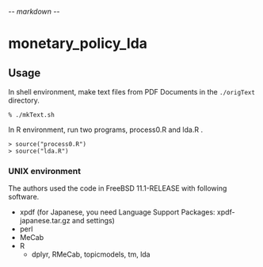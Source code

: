 -*- markdown -*-

# monetary_policy_lda

## Usage

In shell environment, make text files from PDF Documents in the `./origText` directory.

    % ./mkText.sh

In R environment, run two programs, process0.R and lda.R .

    > source("process0.R")
    > source("lda.R")

### UNIX environment

The authors used the code in FreeBSD 11.1-RELEASE with following software.

* xpdf (for Japanese, you need Language Support Packages: xpdf-japanese.tar.gz and settings)
* perl
* MeCab
* R
  * dplyr, RMeCab, topicmodels, tm, lda